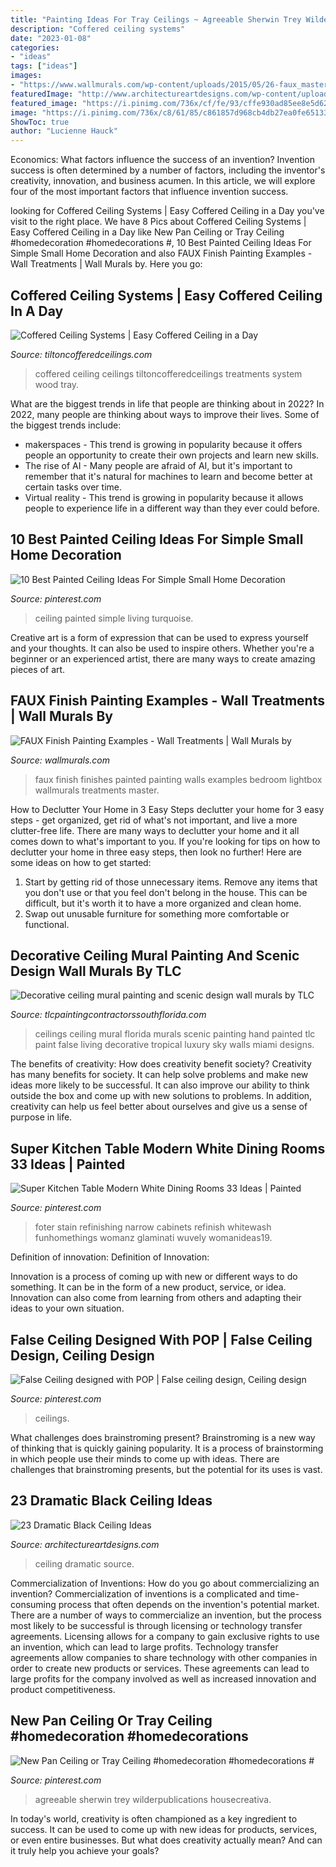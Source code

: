 ```yaml
---
title: "Painting Ideas For Tray Ceilings ~ Agreeable Sherwin Trey Wilderpublications Housecreativa"
description: "Coffered ceiling systems"
date: "2023-01-08"
categories:
- "ideas"
tags: ["ideas"]
images:
- "https://www.wallmurals.com/wp-content/uploads/2015/05/26-faux_master_bedroom3.jpg"
featuredImage: "http://www.architectureartdesigns.com/wp-content/uploads/2013/11/1318.jpg"
featured_image: "https://i.pinimg.com/736x/cf/fe/93/cffe930ad85ee8e5d629ace96f667983.jpg"
image: "https://i.pinimg.com/736x/c8/61/85/c861857d968cb4db27ea0fe6513307cd.jpg"
ShowToc: true
author: "Lucienne Hauck"
---
```



Economics: What factors influence the success of an invention?
Invention success is often determined by a number of factors, including the inventor's creativity, innovation, and business acumen. In this article, we will explore four of the most important factors that influence invention success.

	

		
looking for Coffered Ceiling Systems | Easy Coffered Ceiling in a Day you've visit to the right place. We have 8 Pics about Coffered Ceiling Systems | Easy Coffered Ceiling in a Day like New Pan Ceiling or Tray Ceiling #homedecoration #homedecorations #, 10 Best Painted Ceiling Ideas For Simple Small Home Decoration and also FAUX Finish Painting Examples - Wall Treatments | Wall Murals by. Here you go:
		
    
## Coffered Ceiling Systems | Easy Coffered Ceiling In A Day

<img loading=lazy src="http://www.tiltoncofferedceilings.com/wp-content/uploads/2014/08/Image-1.jpg" onerror="this.onerror=null;this.src='https://tse3.mm.bing.net/th?id=OIP.wiASjs0iAiyJCIk2u7AZygHaE8&amp;pid=15.1';" alt="Coffered Ceiling Systems | Easy Coffered Ceiling in a Day">

_Source: tiltoncofferedceilings.com_

>coffered ceiling ceilings tiltoncofferedceilings treatments system wood tray. 

	

What are the biggest trends in life that people are thinking about in 2022?
In 2022, many people are thinking about ways to improve their lives. Some of the biggest trends include: 
- makerspaces - This trend is growing in popularity because it offers people an opportunity to create their own projects and learn new skills. 
- The rise of AI - Many people are afraid of AI, but it's important to remember that it's natural for machines to learn and become better at certain tasks over time. 
- Virtual reality - This trend is growing in popularity because it allows people to experience life in a different way than they ever could before.

    
## 10 Best Painted Ceiling Ideas For Simple Small Home Decoration

<img loading=lazy src="https://i.pinimg.com/736x/c8/61/85/c861857d968cb4db27ea0fe6513307cd.jpg" onerror="this.onerror=null;this.src='https://tse4.mm.bing.net/th?id=OIP.n7RaMcKVw2l6TqVhMHIQ2wHaK-&amp;pid=15.1';" alt="10 Best Painted Ceiling Ideas For Simple Small Home Decoration">

_Source: pinterest.com_

>ceiling painted simple living turquoise. 

	

Creative art is a form of expression that can be used to express yourself and your thoughts. It can also be used to inspire others. Whether you're a beginner or an experienced artist, there are many ways to create amazing pieces of art.

    
## FAUX Finish Painting Examples - Wall Treatments | Wall Murals By

<img loading=lazy src="https://www.wallmurals.com/wp-content/uploads/2015/05/26-faux_master_bedroom3.jpg" onerror="this.onerror=null;this.src='https://tse2.mm.bing.net/th?id=OIP.Hyw_SFJgXJHDacAL8VnGZAHaFj&amp;pid=15.1';" alt="FAUX Finish Painting Examples - Wall Treatments | Wall Murals by">

_Source: wallmurals.com_

>faux finish finishes painted painting walls examples bedroom lightbox wallmurals treatments master. 

	

How to Declutter Your Home in 3 Easy Steps
declutter your home for 3 easy steps - get organized, get rid of what's not important, and live a more clutter-free life.
There are many ways to declutter your home and it all comes down to what's important to you. If you're looking for tips on how to declutter your home in three easy steps, then look no further! Here are some ideas on how to get started: 

1. Start by getting rid of those unnecessary items. Remove any items that you don't use or that you feel don't belong in the house. This can be difficult, but it's worth it to have a more organized and clean home. 
2. Swap out unusable furniture for something more comfortable or functional.

    
## Decorative Ceiling Mural Painting And Scenic Design Wall Murals By TLC

<img loading=lazy src="http://www.tlcpaintingcontractorssouthflorida.com/uploads/4/8/3/8/4838916/5917561.jpg?652" onerror="this.onerror=null;this.src='https://tse4.mm.bing.net/th?id=OIP.zaJBoSY24ufKWh3ql_pd7gHaJX&amp;pid=15.1';" alt="Decorative ceiling mural painting and scenic design wall murals by TLC">

_Source: tlcpaintingcontractorssouthflorida.com_

>ceilings ceiling mural florida murals scenic painting hand painted tlc paint false living decorative tropical luxury sky walls miami designs. 

	

The benefits of creativity: How does creativity benefit society?
Creativity has many benefits for society. It can help solve problems and make new ideas more likely to be successful. It can also improve our ability to think outside the box and come up with new solutions to problems. In addition, creativity can help us feel better about ourselves and give us a sense of purpose in life.

    
## Super Kitchen Table Modern White Dining Rooms 33 Ideas | Painted

<img loading=lazy src="https://i.pinimg.com/736x/cf/fe/93/cffe930ad85ee8e5d629ace96f667983.jpg" onerror="this.onerror=null;this.src='https://tse4.mm.bing.net/th?id=OIP.8JRHR9PVsyGJsZtnmpCvHQAAAA&amp;pid=15.1';" alt="Super Kitchen Table Modern White Dining Rooms 33 Ideas | Painted">

_Source: pinterest.com_

>foter stain refinishing narrow cabinets refinish whitewash funhomethings womanz glaminati wuvely womanideas19. 

	

Definition of innovation:
Definition of Innovation: 

Innovation is a process of coming up with new or different ways to do something. It can be in the form of a new product, service, or idea. Innovation can also come from learning from others and adapting their ideas to your own situation.

    
## False Ceiling Designed With POP | False Ceiling Design, Ceiling Design

<img loading=lazy src="https://i.pinimg.com/736x/5a/a0/6a/5aa06a7c0fe193d52f287afa47f7b362.jpg" onerror="this.onerror=null;this.src='https://tse4.mm.bing.net/th?id=OIP.e7f1E3Hv_KoUr7jp8h7W3wHaEK&amp;pid=15.1';" alt="False Ceiling designed with POP | False ceiling design, Ceiling design">

_Source: pinterest.com_

>ceilings. 

	

What challenges does brainstroming present?
Brainstroming is a new way of thinking that is quickly gaining popularity. It is a process of brainstorming in which people use their minds to come up with ideas. There are challenges that brainstroming presents, but the potential for its uses is vast.

    
## 23 Dramatic Black Ceiling Ideas

<img loading=lazy src="http://www.architectureartdesigns.com/wp-content/uploads/2013/11/1318.jpg" onerror="this.onerror=null;this.src='https://tse4.mm.bing.net/th?id=OIP.EJqR0-B2mHZl89B37q2nugHaKH&amp;pid=15.1';" alt="23 Dramatic Black Ceiling Ideas">

_Source: architectureartdesigns.com_

>ceiling dramatic source. 

	

Commercialization of Inventions: How do you go about commercializing an invention?
Commercialization of inventions is a complicated and time-consuming process that often depends on the invention's potential market. There are a number of ways to commercialize an invention, but the process most likely to be successful is through licensing or technology transfer agreements. Licensing allows for a company to gain exclusive rights to use an invention, which can lead to large profits. Technology transfer agreements allow companies to share technology with other companies in order to create new products or services. These agreements can lead to large profits for the company involved as well as increased innovation and product competitiveness.

    
## New Pan Ceiling Or Tray Ceiling #homedecoration #homedecorations #

<img loading=lazy src="https://i.pinimg.com/736x/43/a4/ea/43a4eac770041e317a95e7084c531552.jpg" onerror="this.onerror=null;this.src='https://tse3.mm.bing.net/th?id=OIP.IuBMh8wgsQ4Zar9HPWRSXQHaJ3&amp;pid=15.1';" alt="New Pan Ceiling or Tray Ceiling #homedecoration #homedecorations #">

_Source: pinterest.com_

>agreeable sherwin trey wilderpublications housecreativa. 

	

In today's world, creativity is often championed as a key ingredient to success. It can be used to come up with new ideas for products, services, or even entire businesses. But what does creativity actually mean? And can it truly help you achieve your goals?

